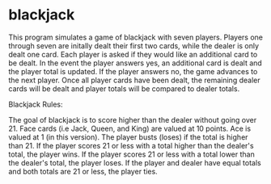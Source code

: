 # blackjack

This program simulates a game of blackjack with seven players.  Players one through seven are initally dealt their first two cards, while the dealer is only dealt one card.  Each player is asked if they would like an additional card to be dealt.  In the event the player answers yes, an additional card is dealt and the player total is updated.  If the player answers no, the game advances to the next player.  Once all player cards have been dealt, the remaining dealer cards will be dealt and player totals will be compared to dealer totals.

Blackjack Rules:

The goal of blackjack is to score higher than the dealer without going over 21. Face cards (i.e Jack, Queen, and King) are valued at 10 points.  Ace is valued at 1 (in this version).  The player busts (loses) if the total is higher than 21.  If the player scores 21 or less with a total higher than the dealer's total, the player wins.  If the player scores 21 or less with a total lower than the dealer's total, the player loses.  If the player and dealer have equal totals and both totals are 21 or less, the player ties.

